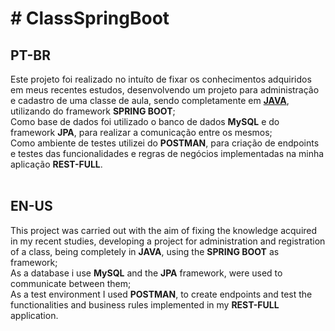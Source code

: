 <h1># ClassSpringBoot</h1>
<h2>PT-BR</h2>
<div>  Este projeto foi realizado no intuíto de fixar os conhecimentos adquiridos em meus recentes estudos, desenvolvendo um projeto para administração e cadastro de uma classe de aula, sendo completamente em <b><a href="https://www.oracle.com/br/java/technologies/downloads/">JAVA</a></b>, utilizando do framework <b>SPRING BOOT</b>;</div>
<div>  Como base de dados foi utilizado o banco de dados <b>MySQL</b> e do framework <b>JPA</b>, para realizar a comunicação entre os mesmos; </div>
<div>  Como ambiente de testes utilizei do <b>POSTMAN</b>, para criação de endpoints e testes das funcionalidades e regras de negócios implementadas na minha aplicação <b>REST-FULL</b>.</div>
<br>
<h2>EN-US</h2>
<div>  This project was carried out with the aim of fixing the knowledge acquired in my recent studies, developing a project for administration and registration of a class, being completely in <b>JAVA</b>, using the <b>SPRING BOOT</b> as framework;</div>
<div>  As a database i use <b>MySQL</b> and the <b>JPA</b> framework, were used to communicate between them; </div>
<div>  As a test environment I used <b>POSTMAN</b>, to create endpoints and test the functionalities and business rules implemented in my <b>REST-FULL</b> application.</div>

